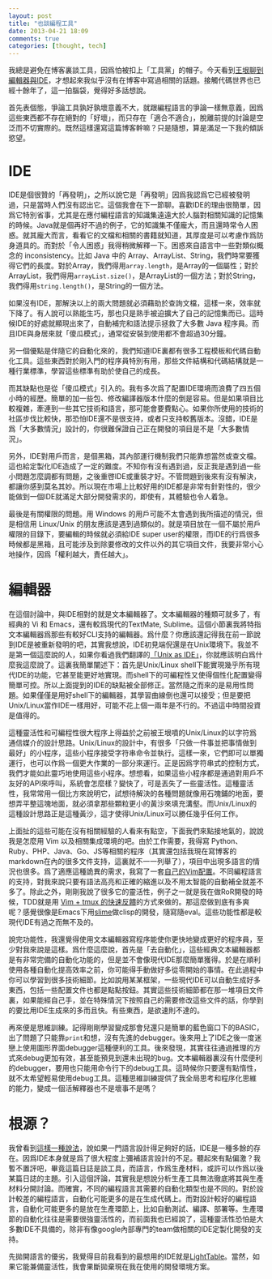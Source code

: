 ```yaml
---
layout: post
title: "也談編程工具"
date: 2013-04-21 18:09
comments: true
categories: [thought, tech]
---
```


我總是避免在博客裏談工具，因爲怕被扣上「工具黨」的帽子。今天看到[王垠聊到編輯器與IDE](http://www.yinwang.org/blog-cn/2013/04/20/editor-ide)，才想起來我似乎沒有在博客中寫過相關的話題。接觸代碼世界也已經十餘年了，這一拍腦袋，覺得好多話想說。

首先表個態，爭論工具孰好孰壞意義不大，就跟編程語言的爭論一樣無意義，因爲這些東西都不存在絕對的「好壞」，而只存在「適合不適合」，脫離前提的討論是空泛而不切實際的。既然這樣還寫這篇博客幹嘛？只是隨想，算是滿足一下我的傾訴慾望。<!--more-->

IDE
===

IDE是個很贊的「再發明」，之所以說它是「再發明」因爲我認爲它已經被發明過，只是當時人們沒有認出它。這個我會在下一節聊。喜歡IDE的理由很簡單，因爲它特別省事，尤其是在應付編程語言的知識集遠遠大於人腦對相關知識的記憶集的時候。Java就是個再好不過的例子，它的知識集不僅龐大，而且還時常令人困惑。就其龐大而言，看看它的文檔和相關的書籍就知道，其厚度是可以考慮作爲防身道具的。而對於「令人困惑」我得稍微解釋一下。困惑來自語言中一些對類似概念的
inconsistency。比如 Java 中的 Array、ArrayList、String，我們時常要獲得它們的長度。對於Array，我們得用`array.length`，是Array的一個屬性；對於ArrayList，我們得用`arrayList.size()`，是ArrayList的一個方法；對於String，我們得用`string.length()`，是String的一個方法。

如果沒有IDE，那解決以上的兩大問題就必須藉助於查詢文檔，這樣一來，效率就下降了。有人說可以熟能生巧，那也只是熟手被迫擴大了自己的記憶集而已。這時候IDE的好處就顯現出來了，自動補完和語法提示拯救了大多數 Java 程序員。而且IDE與身居來就「傻瓜模式」，通常從安裝到使用都不會超過30分鐘。

另一個優點是伴隨它的自動化來的，我們知道IDE裏都有很多工程模板和代碼自動化工具。這些東西對於剛入門的程序員特別有用，那些文件結構和代碼結構就是一種行業標準，學習這些標準有助於使自己的成長。

而其缺點也是從「傻瓜模式」引入的。我有多次爲了配置IDE環境而浪費了四五個小時的經歷。簡單的加一些包、修改編譯器版本什麼的倒是容易。但是如果項目比較複雜，牽連到一些其它技術和語言，那可能會要費點心。如果你所使用的技術的社區步伐比較快，那恐怕IDE還不是很支持，或者只支持較舊版本。沒錯，IDE是爲「大多數情況」設計的，你很難保證自己正在開發的項目是不是「大多數情況」。

另外，IDE對用戶而言，是個黑箱，其內部運行機制我們只能靠想當然或查文檔。這也給定製化IDE造成了一定的難度。不知你有沒有遇到過，反正我是遇到過一些小問題怎麼調都有問題，之後重啓IDE或重裝才好。不管問題到後來有沒有解決，都讓你感到莫名其妙。所以現在市場上比較好用的IDE都是非常有針對性的，很少能做到一個IDE就滿足大部分開發需求的，即使有，其體驗也令人着急。

最後是有關權限的問題。用 Windows 的用戶可能不太會遇到我所描述的情況，但是相信用 Linux/Unix 的朋友應該是遇到過類似的。就是項目放在一個不屬於用戶權限的目錄下，要編輯的時候就必須給IDE super user的權限，而IDE的行爲很多時候都是黑箱，且可能涉及到除要修改的文件以外的其它項目文件，我要非常小心地操作，因爲「權利越大，責任越大」。

編輯器
======

在這個討論中，與IDE相對的就是文本編輯器了。文本編輯器的種類可就多了，有經典的 Vi 和 Emacs，還有較爲現代的TextMate, Sublime。這個小節裏我將特指文本編輯器爲那些有較好CLI支持的編輯器。爲什麼？你應該還記得我在前一節說到IDE是被重新發明的吧，其實我想說，IDE初見端倪還是在Unix環境下。我並不是第一個這麼說的人，如果你看過我們翻譯的[「Unix as
IDE」](https://conanblog.me/Unix-as-IDE--Chinese-/)，你就應該明白爲什麼我這麼說了。這裏我簡單闡述下：首先是Unix/Linux
shell下能實現幾乎所有現代IDE的功能，它甚至能更好地實現。而shell下的可編程性又使得個性化配置變得簡單可控。所以上面提到的IDE的缺點被全部修正。當然隨之而來的是易用性問題。如果僅僅是用好shell下的編輯器，其學習曲線倒也還可以接受；但是要把Unix/Linux當作IDE一樣用好，可能不花上個一兩年是不行的。不過這中時間投資是值得的。

這種靈活性和可編程性很大程序上得益於之前被王垠噴的Unix/Linux的以字符爲通信媒介的設計思路。Unix/Linux的設計中，有很多「只做一件事並把事情做到最好」的小程序，這些小程序接受字符串命令並執行。這樣一來，它們即可以單獨運行，也可以作爲一個更大作業的一部分來運行。正是因爲字符串式的控制方式，我們才能如此靈巧地使用這些小程序。想想看，如果這些小程序都是通過對用戶不友好的API來呼叫，系統會怎麼樣？變快了，可是丟失了一些靈活性。這種靈活性，我常常用一個比方來說明它，試想待解決的各種問題就像用石塊鋪的地面，要想弄平整這塊地面，就必須拿那些顆粒更小的黃沙來填充溝壑。而Unix/Linux的這種設計思路正是這種黃沙，這才使得Unix/Linux可以勝任幾乎任何工作。

上面扯的這些可能在沒有相關經驗的人看來有點空，下面我們來點接地氣的，說說我是怎麼用 Vim 以及相關集成環境的吧。由於工作需要，我得寫
Python、Ruby、PHP、Java、Go、JS等相關的程序（其實還包括我現在寫博客的markdown在內的很多文件支持，這裏就不一一列舉了），項目中出現多語言的情況也很多。爲了適應這種詭異的需求，我寫了一套[自己的Vim配置](https://github.com/ConanChou/ConanVimrc)。不同編程語言的支持，對我來說只要有語法高亮和正確的縮進以及不用太智能的自動補全就差不多了。除此之外，剛剛我說了很多它的靈活性，例子之一就是我在做RoR開發的時候，TDD就是用 [Vim + tmux
的快速反饋](http://joshuadavey.com/2012/01/10/faster-tdd-feedback-with-tmux-tslime-vim-and-turbux/)的方式來做的。那這麼做到底有多爽呢？感覺很像是Emacs下用[slime](http://common-lisp.net/project/slime/)做clisp的開發，隨寫隨eval。這些功能性都是較現代IDE有過之而無不及的。

說完功能性，我還覺得使用文本編輯器寫程序能使你更快地變成更好的程序員，至少對我來說是這樣。爲什麼這麼說，首先是「去自動化」，這些經典文本編輯器都是有非常完備的自動化功能的，但是並不會像現代IDE那麼簡單獲得。於是在順利使用各種自動化提高效率之前，你可能得手動做好多從零開始的事情。在此過程中你可以學習到很多技術細節。比如說用某某框架，一些現代IDE可以自動生成好多東西，包括一些配置文件也都是點點按鈕。其實這些技術細節都在那一堆項目文件裏，如果能經自己手，並在特殊情況下按照自己的需要修改這些文件的話，你學到的要比用IDE生成來的多而且快。有些東西，是欲速則不達的。

再來便是思維訓練。記得剛剛學習變成那會兒還只是簡單的藍色窗口下的BASIC，出了問題了只能靠`print`和想，沒有先進的debugger。後來用上了IDE之後一度迷戀上使用圖形界面debugger這種便利的工具。後來發現，其實往往通過推理的方式來debug更加有效，甚至能預見到還未出現的bug。文本編輯器裏沒有什麼便利的debugger，要用也只能用命令行下的debug工具。這時候你只要還有點惰性，就不太希望輕易使用debug工具。這種思維訓練提供了我全局思考和程序化思維的能力，變成一個活解釋器也不是壞事不是嗎？

根源？
======

我曾看到[這樣一種說法](http://developers.slashdot.org/story/12/10/30/065244/the-ide-as-a-bad-programming-language-enabler)，說如果一門語言設計得足夠好的話，IDE是一種多餘的存在。因爲IDE本身就是爲了很大程度上彌補語言設計的不足。聽起來有點偏激？我暫不置評吧，畢竟這篇日誌是談工具，而語言，作爲生產材料，或許可以作爲以後某篇日誌的主題。引入這個評論，其實我是想說分析生產工具無法徹底將其與生產材料分開討論。而確實，不同的編程語言其需要的自動化類型也是不同的。對於設計較差的編程語言，自動化可能更多的是在生成代碼上。而對設計較好的編程語言，自動化可能更多的是放在生產環節上，比如自動測試、編譯、部署等。生產環節的自動化往往是需要很強靈活性的，而前面我也已經說了，這種靈活性恐怕是大多數IDE不具備的，除非有像google內部專門的team做相關的IDE定製化開發的支持。

先拋開語言的優劣，我覺得目前我看到的最想用的IDE就是[LightTable](http://www.lighttable.com/)。當然，如果它能兼備靈活性，我會果斷拋棄現在我在使用的開發環境方案。
